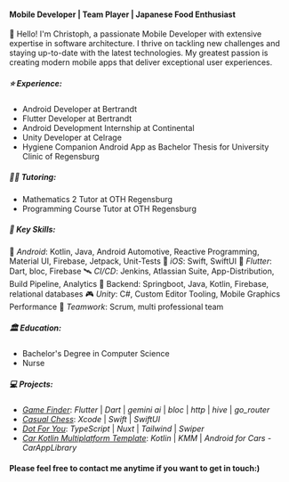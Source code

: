 #### Mobile Developer | Team Player | Japanese Food Enthusiast

👋 Hello! I'm Christoph, a passionate Mobile Developer with extensive expertise in software architecture. I thrive on tackling new challenges and staying up-to-date with the latest technologies. My greatest passion is creating modern mobile apps that deliver exceptional user experiences.

##### ⭐️ Experience:
- Android Developer at Bertrandt
- Flutter Developer at Bertrandt
- Android Development Internship at Continental  
- Unity Developer at Celrage  
- Hygiene Companion Android App as Bachelor Thesis for University Clinic of Regensburg

##### 👨‍🏫 Tutoring:
- Mathematics 2 Tutor at OTH Regensburg  
- Programming Course Tutor at OTH Regensburg  

##### 🔑 Key Skills:
 🤖 _Android_: Kotlin, Java, Android Automotive, Reactive Programming, Material UI, Firebase, Jetpack, Unit-Tests
 🍎 _iOS_: Swift, SwiftUI
 🐥 _Flutter_: Dart, bloc, Firebase
 🛰️ _CI/CD_: Jenkins, Atlassian Suite, App-Distribution, Build Pipeline, Analytics
 🔐 Backend: Springboot, Java, Kotlin, Firebase,  relational databases
 🎮 _Unity_: C#, Custom Editor Tooling, Mobile Graphics Performance
 💬 _Teamwork_: Scrum, multi professional team

##### 🏛️ Education:
- Bachelor's Degree in Computer Science
- Nurse

##### 💻 Projects:
- [_Game Finder_](https://github.com/chris-prenissl/game_finder): _Flutter_ | _Dart_ | _gemini ai_ | _bloc_ | _http_ | _hive_ | _go_router_
- [_Casual Chess_](https://github.com/chris-prenissl/casual_chess): _Xcode_ | _Swift_ | _SwiftUI_
- [_Dot For You_](https://github.com/chris-prenissl/dot-for-you): _TypeScript_ | _Nuxt_ | _Tailwind_ | _Swiper_
- [_Car Kotlin Multiplatform Template_](https://github.com/chris-prenissl/carkmm): _Kotlin_ | _KMM_ | _Android for Cars - CarAppLibrary_

####  Please feel free to contact me anytime if you want to get in touch:)
